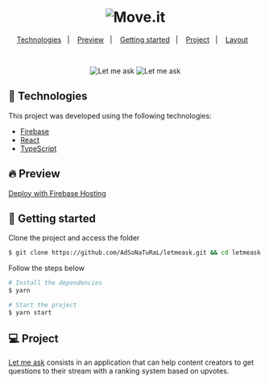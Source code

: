 <h1 align="center">
    <img alt="Move.it" title="Move.it" src="https://user-images.githubusercontent.com/26275918/123597633-dece0300-d7f3-11eb-957f-a249d99c0963.png" />
</h1>

<p align="center">
  <a href="#technologies">Technologies</a>&nbsp;&nbsp;&nbsp;|&nbsp;&nbsp;&nbsp;
  <a href="#-preview">Preview</a>&nbsp;&nbsp;&nbsp;|&nbsp;&nbsp;&nbsp;
  <a href="#-layout">Getting started</a>&nbsp;&nbsp;&nbsp;|&nbsp;&nbsp;&nbsp;
  <a href="#-project">Project</a>&nbsp;&nbsp;&nbsp;|&nbsp;&nbsp;&nbsp;
  <a href="#-layout">Layout</a>&nbsp;&nbsp;&nbsp;
</p>

<br>

<p align="center">
  <img alt="Let me ask" src="https://user-images.githubusercontent.com/26275918/123598321-aaa71200-d7f4-11eb-96d1-6f0a17532b41.png">
  <img alt="Let me ask" src="https://user-images.githubusercontent.com/26275918/123598332-ac70d580-d7f4-11eb-939b-c4dca730a081.png">
</p>

## 🧪 Technologies

This project was developed using the following technologies:

- [Firebase](https://firebase.google.com/)
- [React](https://reactjs.org)
- [TypeScript](https://www.typescriptlang.org/)

## 🔥 Preview

[Deploy with Firebase Hosting](https://letmeask-adsonatural.web.app/)

## 🚀 Getting started

Clone the project and access the folder

```bash
$ git clone https://github.com/AdSoNaTuRaL/letmeask.git && cd letmeask
```

Follow the steps below
```bash
# Install the dependencies
$ yarn

# Start the project
$ yarn start
```

## 💻 Project

[Let me ask](https://github.com/AdSoNaTuRaL/letmeask.git) consists in an application that can help content creators to get questions to their stream with a ranking system based on upvotes.
